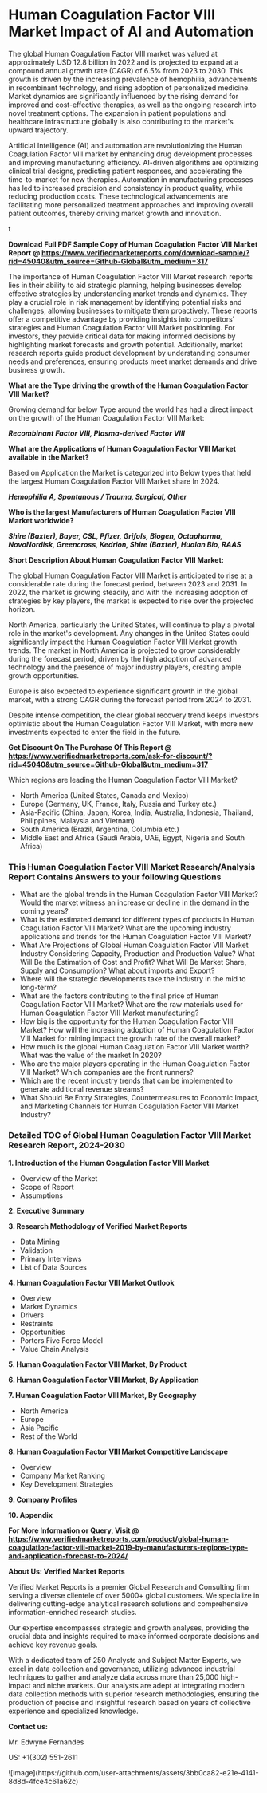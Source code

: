 <h1>Human Coagulation Factor VIII Market Impact of AI and Automation</h1><p>The global Human Coagulation Factor VIII market was valued at approximately USD 12.8 billion in 2022 and is projected to expand at a compound annual growth rate (CAGR) of 6.5% from 2023 to 2030. This growth is driven by the increasing prevalence of hemophilia, advancements in recombinant technology, and rising adoption of personalized medicine. Market dynamics are significantly influenced by the rising demand for improved and cost-effective therapies, as well as the ongoing research into novel treatment options. The expansion in patient populations and healthcare infrastructure globally is also contributing to the market's upward trajectory.</p><p>Artificial Intelligence (AI) and automation are revolutionizing the Human Coagulation Factor VIII market by enhancing drug development processes and improving manufacturing efficiency. AI-driven algorithms are optimizing clinical trial designs, predicting patient responses, and accelerating the time-to-market for new therapies. Automation in manufacturing processes has led to increased precision and consistency in product quality, while reducing production costs. These technological advancements are facilitating more personalized treatment approaches and improving overall patient outcomes, thereby driving market growth and innovation.</p>t</p><p id="" class=""><strong>Download Full PDF Sample Copy of Human Coagulation Factor VIII Market Report @ <a href="https://www.verifiedmarketreports.com/download-sample/?rid=45040&utm_source=Github-Global&utm_medium=317" target="_blank">https://www.verifiedmarketreports.com/download-sample/?rid=45040&utm_source=Github-Global&utm_medium=317</a></strong></p><p>The importance of&nbsp;Human Coagulation Factor VIII Market research reports lies in their ability to aid strategic planning, helping businesses develop effective strategies by understanding market trends and dynamics. They play a crucial role in risk management by identifying potential risks and challenges, allowing businesses to mitigate them proactively. These reports offer a competitive advantage by providing insights into competitors' strategies and Human Coagulation Factor VIII Market positioning. For investors, they provide critical data for making informed decisions by highlighting market forecasts and growth potential. Additionally, market research reports guide product development by understanding consumer needs and preferences, ensuring products meet market demands and drive business growth.</p><p><strong>What are the&nbsp;Type driving the growth of the Human Coagulation Factor VIII Market?</strong></p><p id="" class="">Growing demand for below Type around the world has had a direct impact on the growth of the Human Coagulation Factor VIII Market:</p><em><strong>Recombinant Factor VIII, Plasma-derived Factor VIII</strong></em></p><strong>What are the&nbsp;Applications&nbsp;of Human Coagulation Factor VIII Market available in the Market?</strong></p><p id="" class="">Based on Application the Market is categorized into Below types that held the largest Human Coagulation Factor VIII Market share In 2024.</p><em><strong>Hemophilia A, Spontanous / Trauma, Surgical, Other</strong></em></p><strong>Who is the largest Manufacturers of Human Coagulation Factor VIII Market worldwide?</strong></p><p><em><strong>Shire (Baxter), Bayer, CSL, Pfizer, Grifols, Biogen, Octapharma, NovoNordisk, Greencross, Kedrion, Shire (Baxter), Hualan Bio, RAAS</strong></em></p><p id="" class=""><strong>Short Description About Human Coagulation Factor VIII Market:</strong></p><p>The global Human Coagulation Factor VIII Market is anticipated to rise at a considerable rate during the forecast period, between 2023 and 2031. In 2022, the market is growing steadily, and with the increasing adoption of strategies by key players, the market is expected to rise over the projected horizon.</p><p>North America, particularly the United States, will continue to play a pivotal role in the market's development. Any changes in the United States could significantly impact the Human Coagulation Factor VIII Market growth trends. The market in North America is projected to grow considerably during the forecast period, driven by the high adoption of advanced technology and the presence of major industry players, creating ample growth opportunities.</p><p>Europe is also expected to experience significant growth in the global market, with a strong CAGR during the forecast period from 2024 to 2031.</p><p>Despite intense competition, the clear global recovery trend keeps investors optimistic about the Human Coagulation Factor VIII Market, with more new investments expected to enter the field in the future.</p><p id="" class=""><strong>Get Discount On The Purchase Of This Report @ <a href="https://www.verifiedmarketreports.com/ask-for-discount/?rid=45040&utm_source=Github-Global&utm_medium=317" target="_blank">https://www.verifiedmarketreports.com/ask-for-discount/?rid=45040&utm_source=Github-Global&utm_medium=317</a></strong></p>Which regions are leading the Human Coagulation Factor VIII Market?</p><ul><li>North America (United States, Canada and Mexico)</li><li>Europe (Germany, UK, France, Italy, Russia and Turkey etc.)</li><li>Asia-Pacific (China, Japan, Korea, India, Australia, Indonesia, Thailand, Philippines, Malaysia and Vietnam)</li><li>South America (Brazil, Argentina, Columbia etc.)</li><li>Middle East and Africa (Saudi Arabia, UAE, Egypt, Nigeria and South Africa)</li></ul><h3 id="" class="">This Human Coagulation Factor VIII Market Research/Analysis Report Contains Answers to your following Questions</h3><ul><li>What are the global trends in the Human Coagulation Factor VIII Market? Would the market witness an increase or decline in the demand in the coming years?</li><li>What is the estimated demand for different types of products in Human Coagulation Factor VIII Market? What are the upcoming industry applications and trends for the Human Coagulation Factor VIII Market?</li><li>What Are Projections of Global Human Coagulation Factor VIII Market Industry Considering Capacity, Production and Production Value? What Will Be the Estimation of Cost and Profit? What Will Be Market Share, Supply and Consumption? What about imports and Export?</li><li>Where will the strategic developments take the industry in the mid to long-term?</li><li>What are the factors contributing to the final price of Human Coagulation Factor VIII Market? What are the raw materials used for Human Coagulation Factor VIII Market manufacturing?</li><li>How big is the opportunity for the Human Coagulation Factor VIII Market? How will the increasing adoption of Human Coagulation Factor VIII Market for mining impact the growth rate of the overall market?</li><li>How much is the global Human Coagulation Factor VIII Market worth? What was the value of the market In 2020?</li><li>Who are the major players operating in the Human Coagulation Factor VIII Market? Which companies are the front runners?</li><li>Which are the recent industry trends that can be implemented to generate additional revenue streams?</li><li>What Should Be Entry Strategies, Countermeasures to Economic Impact, and Marketing Channels for Human Coagulation Factor VIII Market Industry?</li></ul><h3 id="" class="">Detailed TOC of Global Human Coagulation Factor VIII Market Research Report, 2024-2030</h3><p id="" class=""><strong>1. Introduction of the Human Coagulation Factor VIII Market</strong></p><ul><li>Overview of the Market</li><li>Scope of Report</li><li>Assumptions</li></ul><p id="" class=""><strong>2. Executive Summary</strong></p><p id="" class=""><strong>3. Research Methodology of Verified Market Reports</strong></p><ul><li>Data Mining</li><li>Validation</li><li>Primary Interviews</li><li>List of Data Sources</li></ul><p id="" class=""><strong>4. Human Coagulation Factor VIII Market Outlook</strong></p><ul><li>Overview</li><li>Market Dynamics</li><li>Drivers</li><li>Restraints</li><li>Opportunities</li><li>Porters Five Force Model</li><li>Value Chain Analysis</li></ul><p id="" class=""><strong>5. Human Coagulation Factor VIII Market, By Product</strong></p><p id="" class=""><strong>6. Human Coagulation Factor VIII Market, By Application</strong></p><p id="" class=""><strong>7. Human Coagulation Factor VIII Market, By Geography</strong></p><ul><li>North America</li><li>Europe</li><li>Asia Pacific</li><li>Rest of the World</li></ul><p id="" class=""><strong>8. Human Coagulation Factor VIII Market Competitive Landscape</strong></p><ul><li>Overview</li><li>Company Market Ranking</li><li>Key Development Strategies</li></ul><p id="" class=""><strong>9. Company Profiles</strong></p><p id="" class=""><strong>10. Appendix</strong></p><p id="" class=""><strong>For More Information or Query, Visit @ <a href="https://www.verifiedmarketreports.com/product/global-human-coagulation-factor-viii-market-2019-by-manufacturers-regions-type-and-application-forecast-to-2024/" target="_blank">https://www.verifiedmarketreports.com/product/global-human-coagulation-factor-viii-market-2019-by-manufacturers-regions-type-and-application-forecast-to-2024/</a></strong></p><p id="" class=""><strong>About Us: Verified Market Reports</strong></p><p id="" class="">Verified Market Reports is a premier Global Research and Consulting firm serving a diverse clientele of over 5000+ global customers. We specialize in delivering cutting-edge analytical research solutions and comprehensive information-enriched research studies.</p><p id="" class="">Our expertise encompasses strategic and growth analyses, providing the crucial data and insights required to make informed corporate decisions and achieve key revenue goals.</p><p id="" class="">With a dedicated team of 250 Analysts and Subject Matter Experts, we excel in data collection and governance, utilizing advanced industrial techniques to gather and analyze data across more than 25,000 high-impact and niche markets. Our analysts are adept at integrating modern data collection methods with superior research methodologies, ensuring the production of precise and insightful research based on years of collective experience and specialized knowledge.</p><p id="" class=""><strong>Contact us:</strong></p><p id="" class="">Mr. Edwyne Fernandes</p><p id="" class="">US: +1(302) 551-2611</p>
![image](https://github.com/user-attachments/assets/3bb0ca82-e21e-4141-8d8d-4fce4c61a62c)
